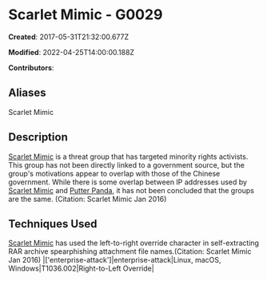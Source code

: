 # Scarlet Mimic - G0029

**Created**: 2017-05-31T21:32:00.677Z

**Modified**: 2022-04-25T14:00:00.188Z

**Contributors**: 

## Aliases

Scarlet Mimic

## Description

[Scarlet Mimic](https://attack.mitre.org/groups/G0029) is a threat group that has targeted minority rights activists. This group has not been directly linked to a government source, but the group's motivations appear to overlap with those of the Chinese government. While there is some overlap between IP addresses used by [Scarlet Mimic](https://attack.mitre.org/groups/G0029) and [Putter Panda](https://attack.mitre.org/groups/G0024), it has not been concluded that the groups are the same. (Citation: Scarlet Mimic Jan 2016)

## Techniques Used


[Scarlet Mimic](https://attack.mitre.org/groups/G0029) has used the left-to-right override character in self-extracting RAR archive spearphishing attachment file names.(Citation: Scarlet Mimic Jan 2016)
|['enterprise-attack']|enterprise-attack|Linux, macOS, Windows|T1036.002|Right-to-Left Override|

